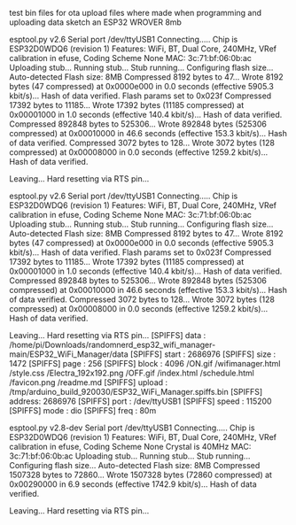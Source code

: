 test bin files for ota upload
files where made when programming and uploading data sketch an ESP32 WROVER 8mb


esptool.py v2.6
Serial port /dev/ttyUSB1
Connecting.....
Chip is ESP32D0WDQ6 (revision 1)
Features: WiFi, BT, Dual Core, 240MHz, VRef calibration in efuse, Coding Scheme None
MAC: 3c:71:bf:06:0b:ac
Uploading stub...
Running stub...
Stub running...
Configuring flash size...
Auto-detected Flash size: 8MB
Compressed 8192 bytes to 47...
Wrote 8192 bytes (47 compressed) at 0x0000e000 in 0.0 seconds (effective 5905.3 kbit/s)...
Hash of data verified.
Flash params set to 0x023f
Compressed 17392 bytes to 11185...
Wrote 17392 bytes (11185 compressed) at 0x00001000 in 1.0 seconds (effective 140.4 kbit/s)...
Hash of data verified.
Compressed 892848 bytes to 525306...
Wrote 892848 bytes (525306 compressed) at 0x00010000 in 46.6 seconds (effective 153.3 kbit/s)...
Hash of data verified.
Compressed 3072 bytes to 128...
Wrote 3072 bytes (128 compressed) at 0x00008000 in 0.0 seconds (effective 1259.2 kbit/s)...
Hash of data verified.

Leaving...
Hard resetting via RTS pin...









esptool.py v2.6
Serial port /dev/ttyUSB1
Connecting.....
Chip is ESP32D0WDQ6 (revision 1)
Features: WiFi, BT, Dual Core, 240MHz, VRef calibration in efuse, Coding Scheme None
MAC: 3c:71:bf:06:0b:ac
Uploading stub...
Running stub...
Stub running...
Configuring flash size...
Auto-detected Flash size: 8MB
Compressed 8192 bytes to 47...
Wrote 8192 bytes (47 compressed) at 0x0000e000 in 0.0 seconds (effective 5905.3 kbit/s)...
Hash of data verified.
Flash params set to 0x023f
Compressed 17392 bytes to 11185...
Wrote 17392 bytes (11185 compressed) at 0x00001000 in 1.0 seconds (effective 140.4 kbit/s)...
Hash of data verified.
Compressed 892848 bytes to 525306...
Wrote 892848 bytes (525306 compressed) at 0x00010000 in 46.6 seconds (effective 153.3 kbit/s)...
Hash of data verified.
Compressed 3072 bytes to 128...
Wrote 3072 bytes (128 compressed) at 0x00008000 in 0.0 seconds (effective 1259.2 kbit/s)...
Hash of data verified.

Leaving...
Hard resetting via RTS pin...
[SPIFFS] data   : /home/pi/Downloads/randomnerd_esp32_wifi_manager-main/ESP32_WiFi_Manager/data
[SPIFFS] start  : 2686976
[SPIFFS] size   : 1472
[SPIFFS] page   : 256
[SPIFFS] block  : 4096
/ON.gif
/wifimanager.html
/style.css
/Electra_192x192.png
/OFF.gif
/index.html
/schedule.html
/favicon.png
/readme.md
[SPIFFS] upload : /tmp/arduino_build_920030/ESP32_WiFi_Manager.spiffs.bin
[SPIFFS] address: 2686976
[SPIFFS] port   : /dev/ttyUSB1
[SPIFFS] speed  : 115200
[SPIFFS] mode   : dio
[SPIFFS] freq   : 80m

esptool.py v2.8-dev
Serial port /dev/ttyUSB1
Connecting.....
Chip is ESP32D0WDQ6 (revision 1)
Features: WiFi, BT, Dual Core, 240MHz, VRef calibration in efuse, Coding Scheme None
Crystal is 40MHz
MAC: 3c:71:bf:06:0b:ac
Uploading stub...
Running stub...
Stub running...
Configuring flash size...
Auto-detected Flash size: 8MB
Compressed 1507328 bytes to 72860...
Wrote 1507328 bytes (72860 compressed) at 0x00290000 in 6.9 seconds (effective 1742.9 kbit/s)...
Hash of data verified.

Leaving...
Hard resetting via RTS pin...
